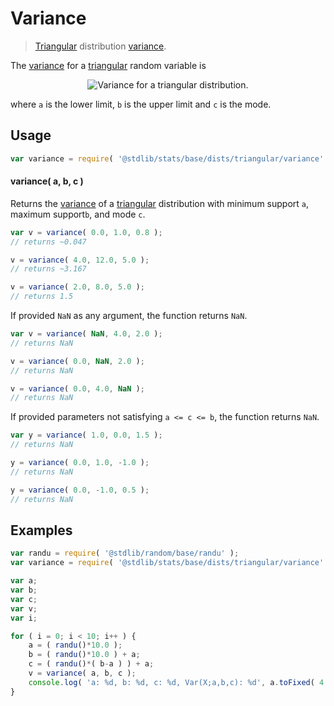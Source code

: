 <!--

@license Apache-2.0

Copyright (c) 2018 The Stdlib Authors.

Licensed under the Apache License, Version 2.0 (the "License");
you may not use this file except in compliance with the License.
You may obtain a copy of the License at

   http://www.apache.org/licenses/LICENSE-2.0

Unless required by applicable law or agreed to in writing, software
distributed under the License is distributed on an "AS IS" BASIS,
WITHOUT WARRANTIES OR CONDITIONS OF ANY KIND, either express or implied.
See the License for the specific language governing permissions and
limitations under the License.

-->

# Variance

> [Triangular][triangular-distribution] distribution [variance][variance].

<!-- Section to include introductory text. Make sure to keep an empty line after the intro `section` element and another before the `/section` close. -->

<section class="intro">

The [variance][variance] for a [triangular][triangular-distribution] random variable is

<!-- <equation class="equation" label="eq:triangular_variance" align="center" raw="\operatorname{Var}\left( X \right) = \frac{a^{2}+b^{2}+c^{2}-ab-ac-bc}{18}" alt="Variance for a triangular distribution."> -->

<div class="equation" align="center" data-raw-text="\operatorname{Var}\left( X \right) = \frac{a^{2}+b^{2}+c^{2}-ab-ac-bc}{18}" data-equation="eq:triangular_variance">
    <img src="https://cdn.rawgit.com/stdlib-js/stdlib/7e0a95722efd9c771b129597380c63dc6715508b/lib/node_modules/@stdlib/stats/base/dists/triangular/variance/docs/img/equation_triangular_variance.svg" alt="Variance for a triangular distribution.">
    <br>
</div>

<!-- </equation> -->

where `a` is the lower limit, `b` is the upper limit and `c` is the mode.

</section>

<!-- /.intro -->

<!-- Package usage documentation. -->

<section class="usage">

## Usage

```javascript
var variance = require( '@stdlib/stats/base/dists/triangular/variance' );
```

#### variance( a, b, c )

Returns the [variance][variance] of a [triangular][triangular-distribution] distribution with minimum support `a`, maximum support`b`, and mode `c`.

```javascript
var v = variance( 0.0, 1.0, 0.8 );
// returns ~0.047

v = variance( 4.0, 12.0, 5.0 );
// returns ~3.167

v = variance( 2.0, 8.0, 5.0 );
// returns 1.5
```

If provided `NaN` as any argument, the function returns `NaN`.

```javascript
var v = variance( NaN, 4.0, 2.0 );
// returns NaN

v = variance( 0.0, NaN, 2.0 );
// returns NaN

v = variance( 0.0, 4.0, NaN );
// returns NaN
```

If provided parameters not satisfying `a <= c <= b`, the function returns `NaN`.

```javascript
var y = variance( 1.0, 0.0, 1.5 );
// returns NaN

y = variance( 0.0, 1.0, -1.0 );
// returns NaN

y = variance( 0.0, -1.0, 0.5 );
// returns NaN
```

</section>

<!-- /.usage -->

<!-- Package usage notes. Make sure to keep an empty line after the `section` element and another before the `/section` close. -->

<section class="notes">

</section>

<!-- /.notes -->

<!-- Package usage examples. -->

<section class="examples">

## Examples

<!-- eslint no-undef: "error" -->

```javascript
var randu = require( '@stdlib/random/base/randu' );
var variance = require( '@stdlib/stats/base/dists/triangular/variance' );

var a;
var b;
var c;
var v;
var i;

for ( i = 0; i < 10; i++ ) {
    a = ( randu()*10.0 );
    b = ( randu()*10.0 ) + a;
    c = ( randu()*( b-a ) ) + a;
    v = variance( a, b, c );
    console.log( 'a: %d, b: %d, c: %d, Var(X;a,b,c): %d', a.toFixed( 4 ), b.toFixed( 4 ), c.toFixed( 4 ), v.toFixed( 4 ) );
}
```

</section>

<!-- /.examples -->

<!-- Section to include cited references. If references are included, add a horizontal rule *before* the section. Make sure to keep an empty line after the `section` element and another before the `/section` close. -->

<section class="references">

</section>

<!-- /.references -->

<!-- Section for all links. Make sure to keep an empty line after the `section` element and another before the `/section` close. -->

<section class="links">

[triangular-distribution]: https://en.wikipedia.org/wiki/Triangular_distribution

[variance]: https://en.wikipedia.org/wiki/Variance

</section>

<!-- /.links -->
